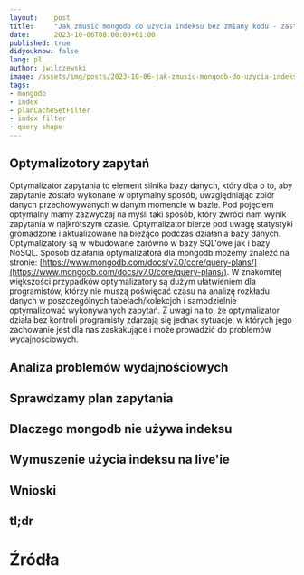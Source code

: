 ```yaml
---
layout:    post
title:     "Jak zmusić mongodb do użycia indeksu bez zmiany kodu - zastosowanie index filter"
date:      2023-10-06T08:00:00+01:00
published: true
didyouknow: false
lang: pl
author: jwilczewski
image: /assets/img/posts/2023-10-06-jak-zmusic-mongodb-do-uzycia-indeksu-bez-zmiany-kodu/mongodb.jpg
tags:
- mongodb
- index
- planCacheSetFilter
- index filter
- query shape
---
```


## Optymalizotory zapytań

Optymalizator zapytania to element silnika bazy danych, który dba o to, aby zapytanie zostało wykonane w optymalny sposób, uwzględniając zbiór danych przechowywanych w danym momencie w bazie. Pod pojęciem optymalny mamy zazwyczaj na myśli taki sposób, który zwróci nam wynik zapytania w najkrótszym czasie. Optymalizator bierze pod uwagę statystyki gromadzone i aktualizowane na bieżąco podczas działania bazy danych. Optymalizatory są w wbudowane zarówno w bazy SQL'owe jak i bazy NoSQL. Sposób działania optymalizatora dla mongodb możemy znaleźć na stronie: [https://www.mongodb.com/docs/v7.0/core/query-plans/](https://www.mongodb.com/docs/v7.0/core/query-plans/). W znakomitej większości przypadków optymalizatory są dużym ułatwieniem dla programistów, którzy nie muszą poświęcać czasu na analizę rozkładu danych w poszczególnych tabelach/kolekcjch i samodzielnie optymalizować wykonywanych zapytań. Z uwagi na to, że optymalizator działa bez kontroli programisty zdarzają się jednak sytuacje, w których jego zachowanie jest dla nas zaskakujące i może prowadzić do problemów wydajnościowych.   

## Analiza problemów wydajnościowych



## Sprawdzamy plan zapytania

## Dlaczego mongodb nie używa indeksu

## Wymuszenie użycia indeksu na live'ie

## Wnioski

## tl;dr

# Źródła
